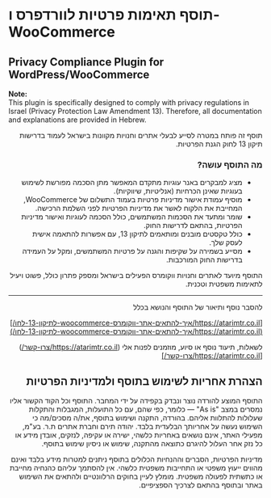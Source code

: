 # תוסף תאימות פרטיות לוורדפרס ו-WooCommerce
##  Privacy Compliance Plugin for WordPress/WooCommerce

**Note:**  
This plugin is specifically designed to comply with privacy regulations in Israel (Privacy Protection Law Amendment 13). Therefore, all documentation and explanations are provided in Hebrew.
<div dir="rtl">
תוסף זה פותח במטרה לסייע לבעלי אתרים וחנויות מקוונות בישראל לעמוד בדרישות תיקון 13 לחוק הגנת הפרטיות.

### מה התוסף עושה?

- מציג למבקרים באנר עוגיות מתקדם המאפשר מתן הסכמה מפורשת לשימוש בעוגיות שאינן הכרחיות (אנליטיות, שיווקיות).
- מוסיף עמודת אישור מדיניות פרטיות בעמוד התשלום של WooCommerce, המחייבת את הלקוח לאשר את מדיניות הפרטיות לפני השלמת הרכישה.
- שומר ומתעד את הסכמות המשתמשים, כולל הסכמה לעוגיות ואישור מדיניות הפרטיות, בהתאם לדרישות החוק.
- כולל טקסטים מובנים ומותאמים לתיקון 13, עם אפשרות להתאמה אישית לעסק שלך.
- מסייע בשמירה על שקיפות והגנה על פרטיות המשתמשים, ומקל על העמידה בדרישות החוק המורכבות.

התוסף מיועד לאתרים וחנויות ווקומרס הפעילים בישראל ומספק פתרון כולל, פשוט ויעיל לתאימות משפטית וטכנית.

---

להסבר נוסף ותיאור של התוסף והנושא בכלל 

[https://atarimtr.co.il/איך-להתאים-אתר-ווקומרס-woocommerce-לתיקון-13-לחו/](https://atarimtr.co.il/איך-להתאים-אתר-ווקומרס-woocommerce-לתיקון-13-לחו/)

לשאלות, תיעוד נוסף או סיוע, מוזמנים לפנות אלי (https://atarimtr.co.il/צרו-קשר/)[https://atarimtr.co.il/צרו-קשר/]

## הצהרת אחריות לשימוש בתוסף ולמדיניות הפרטיות

התוסף המוצע להורדה נוצר ונבדק בקפידה על ידי המחבר. התוסף וכל הקוד הקשור אליו נמסרים במצב "As is" — כלומר, כפי שהם, עם כל התועלות, המגבלות והתקלות שעלולות להתלוות אליהם. בהורדה, התקנה ושימוש בתוסף, את/ה מסכים/מה כי השימוש נעשה על אחריותך הבלעדית בלבד. יהודה תירם וחברת אתרים ת.ר. בע"מ, מפעילי האתר, אינם נושאים באחריות כלשהי, ישירה או עקיפה, לנזקים, אובדן מידע או כל נזק אחר העלול להיגרם כתוצאה מהתקנה, שימוש או ניסיון שימוש בתוסף.

מדיניות הפרטיות, הסברים וההנחיות הכלולים בתוסף ניתנים למטרות מידע בלבד ואינם מהווים ייעוץ משפטי או התחייבות משפטית כלשהי. אין להסתמך עליהם כהנחיה מחייבת או כתשתית לפעולה משפטית. מומלץ לעיין בחוקים הרלוונטיים ולהתאים את השימוש באתר ובתוסף בהתאם לצרכיך הספציפיים.
</div>
